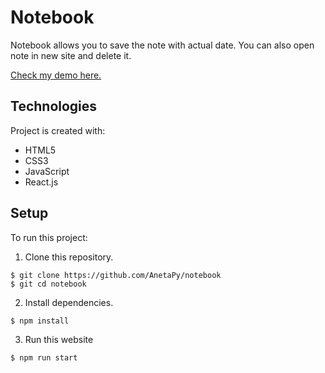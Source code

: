 # Notebook

Notebook allows you to save the note with actual date. You can also open note in new site and delete it.

[Check my demo here.](https://anetapy.github.io/notebook/)

## Technologies

Project is created with:
* HTML5
* CSS3
* JavaScript
* React.js

## Setup

To run this project: 

1. Clone this repository.
```
$ git clone https://github.com/AnetaPy/notebook
$ git cd notebook
```

2. Install dependencies.
```
$ npm install
```

3. Run this website
```
$ npm run start
```
